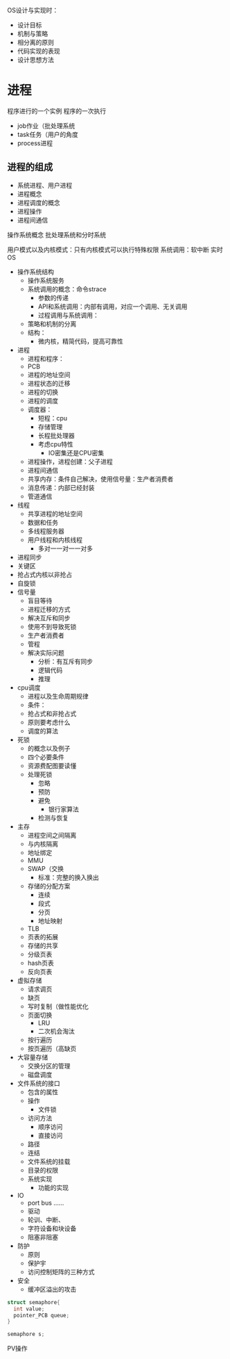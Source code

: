 OS设计与实现时：
- 设计目标
- 机制与策略
- 相分离的原则
- 代码实现的表现
- 设计思想方法

# 进程
程序进行的一个实例
程序的一次执行
- job作业（批处理系统
- task任务（用户的角度
- process进程
## 进程的组成


- 系统进程、用户进程
- 进程概念
- 进程调度的概念
- 进程操作
- 进程间通信

操作系统概念
批处理系统和分时系统

用户模式以及内核模式：只有内核模式可以执行特殊权限
系统调用：软中断
实时OS

- 操作系统结构
  - 操作系统服务
  - 系统调用的概念：命令strace
    - 参数的传递
    - API和系统调用：内部有调用，对应一个调用、无关调用
    - 过程调用与系统调用：
  - 策略和机制的分离
  - 结构：
    - 微内核，精简代码，提高可靠性
- 进程
  - 进程和程序：
  - PCB
  - 进程的地址空间
  - 进程状态的迁移
  - 进程的切换
  - 进程的调度
  - 调度器：
    - 短程：cpu
    - 存储管理
    - 长程批处理器
    - 考虑cpu特性
      - IO密集还是CPU密集
  - 进程操作，进程创建：父子进程
  - 进程间通信
  - 共享内存：条件自己解决，使用信号量：生产者消费者
  - 消息传递：内部已经封装
  - 管道通信
- 线程
  - 共享进程的地址空间
  - 数据和任务
  - 多线程服务器
  - 用户线程和内核线程
    - 多对一一对一一对多
- 进程同步
- 关键区
- 抢占式内核以非抢占
- 自旋锁
- 信号量
  - 盲目等待
  - 进程迁移的方式
  - 解决互斥和同步
  - 使用不到导致死锁
  - 生产者消费者
  - 管程
  - 解决实际问题
    - 分析：有互斥有同步
    - 逻辑代码
    - 推理
- cpu调度
  - 进程以及生命周期规律
  - 条件：
  - 抢占式和非抢占式
  - 原则要考虑什么
  - 调度的算法
- 死锁
  - 的概念以及例子
  - 四个必要条件
  - 资源费配图要读懂
  - 处理死锁
    - 忽略
    - 预防
    - 避免
      - 银行家算法
    - 检测与恢复
- 主存
  - 进程空间之间隔离
  - 与内核隔离
  - 地址绑定
  - MMU
  - SWAP（交换
    - 标准：完整的换入换出
  - 存储的分配方案
    - 连续
    - 段式
    - 分页
    - 地址映射
  - TLB
  - 页表的拓展
  - 存储的共享
  - 分级页表
  - hash页表
  - 反向页表
- 虚拟存储
  - 请求调页
  - 缺页
  - 写时复制（做性能优化
  - 页面切换
    - LRU
    - 二次机会淘汰
  - 按行遍历
  - 按页遍历（高缺页
- 大容量存储
  - 交换分区的管理
  - 磁盘调度
- 文件系统的接口
  - 包含的属性
  - 操作
    - 文件锁
  - 访问方法
    - 顺序访问
    - 直接访问
  - 路径
  - 连结
  - 文件系统的挂载
  - 目录的权限
  - 系统实现
    - 功能的实现 
- IO
  - port bus ……
  - 驱动
  - 轮训、中断、
  - 字符设备和块设备
  - 阻塞非阻塞
- 防护
  - 原则
  - 保护宇
  - 访问控制矩阵的三种方式
- 安全
  - 缓冲区溢出的攻击

```c
struct semaphore{
  int value;
  pointer_PCB queue;
}
```
```c
semaphore s;
```
PV操作